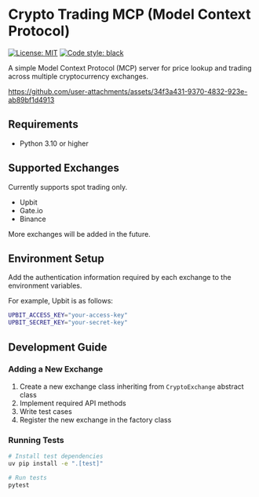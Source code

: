 # Crypto Trading MCP (Model Context Protocol)

[![License: MIT](https://img.shields.io/badge/License-MIT-yellow.svg)](https://opensource.org/licenses/MIT)
[![Code style: black](https://img.shields.io/badge/code%20style-black-000000.svg)](https://github.com/psf/black)


A simple Model Context Protocol (MCP) server for price lookup and trading across multiple cryptocurrency exchanges.


https://github.com/user-attachments/assets/34f3a431-9370-4832-923e-ab89bf1d4913


## Requirements

- Python 3.10 or higher

## Supported Exchanges
Currently supports spot trading only.

- Upbit
- Gate.io
- Binance

More exchanges will be added in the future.

## Environment Setup

Add the authentication information required by each exchange to the environment variables. 

For example, Upbit is as follows:

```bash
UPBIT_ACCESS_KEY="your-access-key"
UPBIT_SECRET_KEY="your-secret-key"
```

## Development Guide

### Adding a New Exchange

1. Create a new exchange class inheriting from `CryptoExchange` abstract class
2. Implement required API methods
3. Write test cases
4. Register the new exchange in the factory class

### Running Tests

```bash
# Install test dependencies
uv pip install -e ".[test]"

# Run tests
pytest
```
